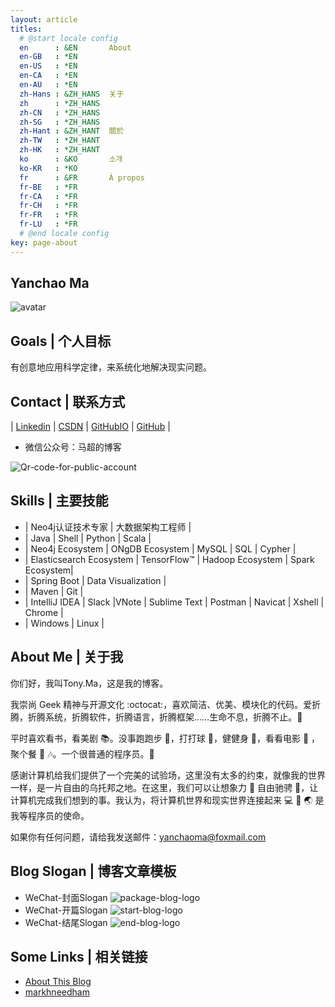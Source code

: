 ```yaml
---
layout: article
titles:
  # @start locale config
  en      : &EN       About
  en-GB   : *EN
  en-US   : *EN
  en-CA   : *EN
  en-AU   : *EN
  zh-Hans : &ZH_HANS  关于
  zh      : *ZH_HANS
  zh-CN   : *ZH_HANS
  zh-SG   : *ZH_HANS
  zh-Hant : &ZH_HANT  關於
  zh-TW   : *ZH_HANT
  zh-HK   : *ZH_HANT
  ko      : &KO       소개
  ko-KR   : *KO
  fr      : &FR       À propos
  fr-BE   : *FR
  fr-CA   : *FR
  fr-CH   : *FR
  fr-FR   : *FR
  fr-LU   : *FR
  # @end locale config
key: page-about
---
```


## Yanchao Ma
![avatar](https://avatars.githubusercontent.com/u/19403898?s=400&u=7b919bdae0c7ffc6c659981bab439138e0e6ed99&v=4)

## Goals | 个人目标
有创意地应用科学定律，来系统化地解决现实问题。

## Contact | 联系方式

| [Linkedin](https://www.linkedin.com/in/yanchao-ma-0624b3b7/) | [CSDN](https://yc-ma.blog.csdn.net) | [GitHubIO](https://crazyyanchao.github.io/blog) | [GitHub](https://github.com/crazyyanchao) |

- 微信公众号：马超的博客

![Qr-code-for-public-account](https://img-blog.csdnimg.cn/20210418164236676.jpg)

## Skills | 主要技能
- | Neo4j认证技术专家 | 大数据架构工程师 |
- | Java | Shell | Python | Scala |
- | Neo4j Ecosystem | ONgDB Ecosystem | MySQL | SQL | Cypher |
- | Elasticsearch Ecosystem | TensorFlow™ | Hadoop Ecosystem | Spark Ecosystem|
- | Spring Boot | Data Visualization |
- | Maven | Git |
- | IntelliJ IDEA | Slack |VNote | Sublime Text | Postman | Navicat | Xshell | Chrome |
- | Windows | Linux |

## About Me | 关于我
你们好，我叫Tony.Ma，这是我的博客。

我崇尚 Geek 精神与开源文化 :octocat:，喜欢简洁、优美、模块化的代码。爱折腾，折腾系统，折腾软件，折腾语言，折腾框架……生命不息，折腾不止。:muscle:

平时喜欢看书，看美剧 :books:。没事跑跑步 :runner:，打打球 :basketball:，健健身 :muscle:，看看电影 :movie_camera: ，聚个餐 :rice: :notes:。一个很普通的程序员。:see_no_evil:

感谢计算机给我们提供了一个完美的试验场，这里没有太多的约束，就像我的世界一样，是一片自由的乌托邦之地。在这里，我们可以让想象力 :thought_balloon: 自由驰骋 :rocket:，让计算机完成我们想到的事。我认为，将计算机世界和现实世界连接起来 :computer: :link: :earth_asia: 是我等程序员的使命。

如果你有任何问题，请给我发送邮件：[yanchaoma@foxmail.com](https://mail.qq.com/)

## Blog Slogan | 博客文章模板
- WeChat-封面Slogan
![package-blog-logo](https://img-blog.csdnimg.cn/20210418163634832.jpg)
- WeChat-开篇Slogan
![start-blog-logo](https://img-blog.csdnimg.cn/20210418163651449.jpg)
- WeChat-结尾Slogan
![end-blog-logo](https://img-blog.csdnimg.cn/20210418163715965.gif)

## Some Links | 相关链接
- [About This Blog](https://crazyyanchao.github.io/blog/2020/01/01/%E5%85%B3%E4%BA%8E%E6%AD%A4%E5%8D%9A%E5%AE%A2.html)
- [markhneedham](https://markhneedham.com/blog/)

